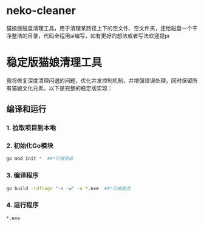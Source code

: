 # neko-cleaner
猫娘版磁盘清理工具，用于清理某路径上下的空文件、空文件夹，还给磁盘一个干净整洁的目录，代码全程用ai编写，如有更好的想法或者写法欢迎提pr

# 稳定版猫娘清理工具

我将修复深度清理闪退的问题，优化并发控制机制，并增强错误处理，同时保留所有猫娘文化元素。以下是完整的稳定版实现：

## 编译和运行

### 1. 拉取项目到本地

### 2. 初始化Go模块
```bash
go mod init *  ##*可被更改
```

### 3. 编译程序
```bash
go build -ldflags "-s -w" -o *.exe  ##*可被更改
```

### 4. 运行程序
```bash
*.exe
